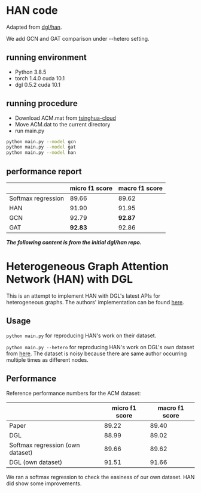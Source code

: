 # HAN code

Adapted from [dgl/han](https://github.com/dmlc/dgl/tree/master/examples/pytorch/han).

We add GCN and GAT comparison under --hetero setting.

## running environment

* Python 3.8.5
* torch 1.4.0 cuda 10.1
* dgl 0.5.2 cuda 10.1

## running procedure

* Download ACM.mat from [tsinghua-cloud](https://cloud.tsinghua.edu.cn/d/0e784c52a6084b59bdee/files/?p=%2FDGL%E4%BB%A3%E7%A0%81%E7%89%88%E6%9C%AC%2FACM.mat)
* Move ACM.dat to the current directory
* run main.py

```bash
python main.py --model gcn
python main.py --model gat
python main.py --model han
```

## performance report

|                    | micro f1 score | macro f1 score |
|--------------------|----------------|----------------|
| Softmax regression | 89.66          | 89.62          |
| HAN                | 91.90          | 91.95          |
| GCN                | 92.79          | **92.87**      |
| GAT                | **92.83**      | 92.86          |

***The following content is from the initial dgl/han repo.***

# Heterogeneous Graph Attention Network (HAN) with DGL

This is an attempt to implement HAN with DGL's latest APIs for heterogeneous graphs.
The authors' implementation can be found [here](https://github.com/Jhy1993/HAN).

## Usage

`python main.py` for reproducing HAN's work on their dataset.

`python main.py --hetero` for reproducing HAN's work on DGL's own dataset from
[here](https://github.com/Jhy1993/HAN/tree/master/data/acm).  The dataset is noisy
because there are same author occurring multiple times as different nodes.

## Performance

Reference performance numbers for the ACM dataset:

|                     | micro f1 score | macro f1 score |
| ------------------- | -------------- | -------------- |
| Paper               | 89.22          | 89.40          |
| DGL                 | 88.99          | 89.02          |
| Softmax regression (own dataset) | 89.66  | 89.62     |
| DGL (own dataset)   | 91.51          | 91.66          |

We ran a softmax regression to check the easiness of our own dataset.  HAN did show some improvements.
